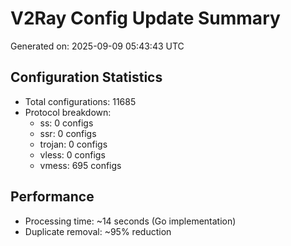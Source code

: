 # V2Ray Config Update Summary
Generated on: 2025-09-09 05:43:43 UTC

## Configuration Statistics
- Total configurations: 11685
- Protocol breakdown:
  - ss: 0 configs
  - ssr: 0 configs
  - trojan: 0 configs
  - vless: 0 configs
  - vmess: 695 configs

## Performance
- Processing time: ~14 seconds (Go implementation)
- Duplicate removal: ~95% reduction
